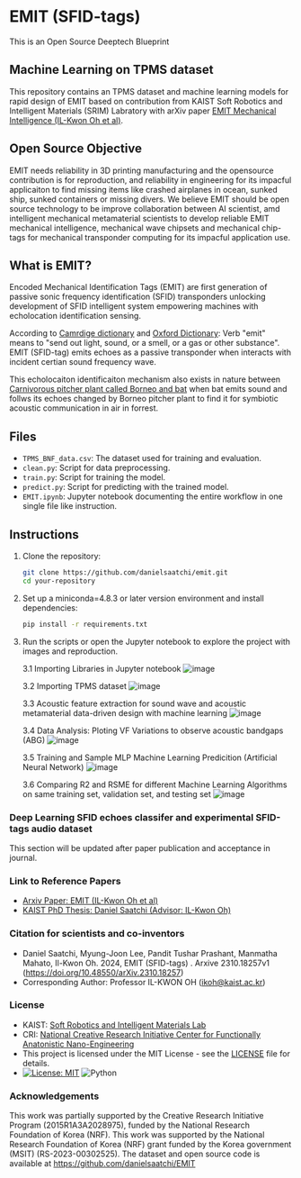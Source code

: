 # EMIT (SFID-tags) 
This is an Open Source Deeptech Blueprint

## Machine Learning on TPMS dataset

This repository contains an TPMS dataset and machine learning models for rapid design of EMIT based on contribution from KAIST Soft Robotics and Intelligent Materials (SRIM) Labratory with arXiv paper [EMIT Mechanical Intelligence (IL-Kwon Oh et al)](https://arxiv.org/abs/1506.02640).


## Open Source Objective
EMIT needs reliability in 3D printing manufacturing and the opensource contribution is for reproduction, and reliability in engineering for its impacful applicaiton to find missing items like crashed airplanes in ocean, sunked ship, sunked containers or missing divers. We believe EMIT should be open source technology to be improve collaboration between AI scientist, amd intelligent mechanical metamaterial scientists to develop reliable EMIT mechanical intelligence, mechanical wave chipsets and mechanical chip-tags for mechanical transponder computing for its impacful application use.

## What is EMIT?
Encoded Mechanical Identification Tags (EMIT) are first generation of passive sonic frequency identification (SFID) transponders unlocking development of SFID intelligent system empowering machines with echolocation identification sensing.

According to [Camrdige dictionary](https://dictionary.cambridge.org/dictionary/english/emit) and [Oxford Dictionary](https://www.oxfordlearnersdictionaries.com/definition/english/emit):
Verb "emit" means to "send out light, sound, or a smell, or a gas or other substance".  EMIT (SFID-tag) emits echoes as a passive transponder when interacts with incident certian sound frequency wave. 

This echolocaiton identificaiton mechanism also exists in nature between [Carnivorous pitcher plant called Borneo and bat](https://commonnaturalist.com/2016/05/13/the-bats-that-live-in-carnivorous-plants/) when bat emits sound and follws its echoes changed by Borneo pitcher plant to find it for symbiotic acoustic communication in air in forrest. 


## Files
- `TPMS_BNF_data.csv`: The dataset used for training and evaluation.
- `clean.py`: Script for data preprocessing.
- `train.py`: Script for training the model.
- `predict.py`: Script for predicting with the trained model.
- `EMIT.ipynb`: Jupyter notebook documenting the entire workflow in one single file like instruction. 

## Instructions
1. Clone the repository:
    ```bash
    git clone https://github.com/danielsaatchi/emit.git
    cd your-repository
    ```
2. Set up a miniconda=4.8.3 or later version environment and install dependencies:
    ```bash
    pip install -r requirements.txt
    ```
3. Run the scripts or open the Jupyter notebook to explore the project with images and reproduction.

 
   3.1 Importing Libraries in Jupyter notebook 
   ![image](https://github.com/danielsaatchi/EMIT/assets/47679486/86257a6f-32c9-4bf1-9873-1388557e9517)

    3.2 Importing TPMS dataset
   ![image](https://github.com/danielsaatchi/EMIT/assets/47679486/c75b88a8-a919-44c0-bbaa-ab10bb2b4a63)

    3.3 Acoustic feature extraction for sound wave and acoustic metamaterial data-driven design with machine learning
   ![image](https://github.com/danielsaatchi/EMIT/assets/47679486/5b202775-70e2-4c6b-9c91-810e13feff8b)
   
    3.4 Data Analysis: Ploting VF Variations to observe acoustic bandgaps (ABG)
    ![image](https://github.com/danielsaatchi/EMIT/assets/47679486/d66c8a7d-a9a6-46e6-b932-14325d7c92f3)
   
    3.5 Training and Sample MLP Machine Learning Predicition (Artificial Neural Network)
    ![image](https://github.com/danielsaatchi/EMIT/assets/47679486/18177b4f-2248-4802-a27d-c558d756c6ab)

    3.6 Comparing R2 and RSME for different Machine Learning Algorithms on same training set, validation set, and testing set 
    ![image](https://github.com/danielsaatchi/EMIT/assets/47679486/f3e7c68b-1efa-4179-a2a7-df464df54eaa)

### Deep Learning SFID echoes classifer and experimental SFID-tags audio dataset 
This section will be updated after paper publication and acceptance in journal. 

### Link to Reference Papers
- [Arxiv Paper: EMIT (IL-Kwon Oh et al)](https://arxiv.org/abs/1506.02640)
- [KAIST PhD Thesis: Daniel Saatchi (Advisor: IL-Kwon Oh)](https://drive.google.com/file/d/1n1wZJd2kUU5FUxRGdAKw6yvlHCGDI1bT/view?usp=drive_link)

### Citation for scientists and co-inventors
 - Daniel Saatchi, Myung-Joon Lee, Pandit Tushar Prashant, Manmatha Mahato, Il-Kwon Oh. 2024, EMIT (SFID-tags) . Arxive 2310.18257v1 (https://doi.org/10.48550/arXiv.2310.18257)
 - Corresponding Author: Professor IL-KWON OH (ikoh@kaist.ac.kr)

### License
- KAIST: [Soft Robotics and Intelligent Materials Lab](https://srim.kaist.ac.kr/)
- CRI: [National Creative Research Initiative Center for Functionally Anatonistic Nano-Engineering](https://srim.kaist.ac.kr/)
- This project is licensed under the MIT License - see the [LICENSE](LICENSE) file for details.
- [![License: MIT](https://img.shields.io/badge/License-MIT-yellow.svg)](https://opensource.org/licenses/MIT) ![Python](https://img.shields.io/badge/language-Python-blue.svg)



###  Acknowledgements
This work was partially supported by the Creative Research Initiative Program (2015R1A3A2028975), funded by the National Research Foundation of Korea (NRF). This work was supported by the National Research Foundation of Korea (NRF) grant funded by the Korea government (MSIT) (RS-2023-00302525).  The dataset and open source code is available at https://github.com/danielsaatchi/EMIT

